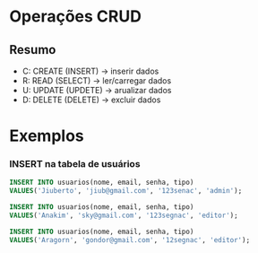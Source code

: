 # Operações CRUD

## Resumo

- C: CREATE (INSERT) -> inserir dados
- R: READ (SELECT)   -> ler/carregar dados
- U: UPDATE (UPDETE) -> arualizar dados
- D: DELETE (DELETE) -> excluir dados

#   Exemplos

### INSERT na tabela de usuários

```sql
INSERT INTO usuarios(nome, email, senha, tipo)
VALUES('Jiuberto', 'jiub@gmail.com', '123senac', 'admin');
```

```sql
INSERT INTO usuarios(nome, email, senha, tipo)
VALUES('Anakim', 'sky@gmail.com', '123segnac', 'editor');
```

```sql
INSERT INTO usuarios(nome, email, senha, tipo)
VALUES('Aragorn', 'gondor@gmail.com', '12segnac', 'editor');
```